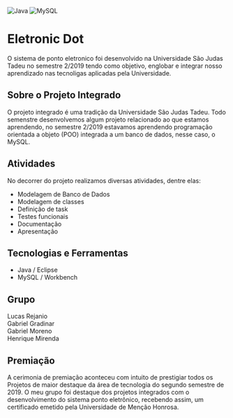 <img alt="Java" src="https://img.shields.io/badge/java-%23ED8B00.svg?&style=for-the-badge&logo=java&logoColor=white"/> <img alt="MySQL" src="https://img.shields.io/badge/mysql-%2300f.svg?&style=for-the-badge&logo=mysql&logoColor=white"/>

# Eletronic Dot
O sistema de ponto eletronico foi desenvolvido na Universidade São Judas Tadeu no semestre 2/2019 tendo como objetivo, englobar e integrar nosso aprendizado nas tecnoligas aplicadas pela Universidade.

## Sobre o Projeto Integrado 
O projeto integrado é uma tradição da Universidade São Judas Tadeu. Todo semenstre desenvolvemos algum projeto relacionado ao que estamos aprendendo, no semestre 2/2019 estavamos aprendendo programação orientada a objeto (POO) integrada a um banco de dados, nesse caso, o MySQL. 

## Atividades 
No decorrer do projeto realizamos diversas atividades, dentre elas: 

  - Modelagem de Banco de Dados 
  - Modelagem de classes 
  - Definição de task 
  - Testes funcionais 
  - Documentação
  - Apresentação
  
## Tecnologias e Ferramentas
  - Java / Eclipse 
  - MySQL / Workbench
  
## Grupo 
  Lucas Rejanio </br>
  Gabriel Gradinar  </br>
  Gabriel Moreno  </br>
  Henrique Mirenda </br>
  
## Premiação 
A cerimonia de premiação aconteceu com intuito de prestigiar todos os Projetos de maior destaque da área de tecnologia do segundo semestre de 2019. O meu grupo foi destaque dos projetos integrados com o desenvolvimento do sistema ponto eletrônico, recebendo assim, um certificado emetido pela Universidade de Menção Honrosa.


